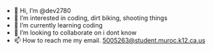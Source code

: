 - 👋 Hi, I’m @dev2780
- 👀 I’m interested in coding, dirt biking, shooting things
- 🌱 I’m currently learning coding
- 💞️ I’m looking to collaborate on i dont know
- 📫 How to reach me my email. 5005263@student.muroc.k12.ca.us

<!---
dev2780/dev2780 is a ✨ special ✨ repository because its `README.md` (this file) appears on your GitHub profile.
You can click the Preview link to take a look at your changes.
--->

